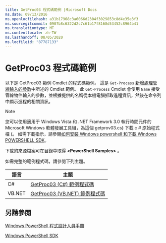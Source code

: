 ```yaml
---
title: GetProc03 程式碼範例 |Microsoft Docs
ms.date: 09/13/2016
ms.openlocfilehash: a31b17968c3a6066d2304f3029853c8d4e35e3f3
ms.sourcegitcommit: 0907b8c6322d2c7c61b17f8168d53452c8964b41
ms.translationtype: MT
ms.contentlocale: zh-TW
ms.lasthandoff: 08/05/2020
ms.locfileid: "87787133"
---
```

# <a name="getproc03-code-samples"></a>GetProc03 程式碼範例

以下是 GetProc03 範例 Cmdlet 的程式碼範例。 這是 `Get-Process` [新增處理管線輸入的參數](../cmdlet/adding-parameters-that-process-pipeline-input.md)中所述的 Cmdlet 範例。 此 `Get-Process` Cmdlet 會使用 `Name` 接受管線物件輸入的參數，並根據提供的名稱從本機電腦抓取進程資訊，然後在命令列中顯示進程的相關資訊。

> [!NOTE]
> 您可以使用適用于 Windows Vista 和 .NET Framework 3.0 執行時間元件的 Microsoft Windows 軟體發展工具組，為這個 getprov03.cs) 下載 c # 原始程式檔 (。 如需下載指示，請參閱[如何安裝 Windows powershell 和下載 Windows POWERSHELL SDK](/powershell/scripting/developer/installing-the-windows-powershell-sdk)。
>
> 下載的來源檔案可在目錄中取得 **\<PowerShell Samples>** 。

如需完整的範例程式碼，請參閱下列主題。

|語言|主題|
|--------------|-----------|
|C#|[GetProc03 (C#) 範例程式碼](./getproc03-csharp-sample-code.md)|
|VB.NET|[GetProc03 (VB.NET) 範例程式碼](./getproc03-vb-net-sample-code.md)|

## <a name="see-also"></a>另請參閱

[Windows PowerShell 程式設計人員手冊](./windows-powershell-programmer-s-guide.md)

[Windows PowerShell SDK](../windows-powershell-reference.md)
